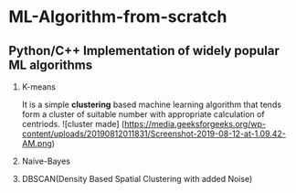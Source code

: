 # ML-Algorithm-from-scratch
## Python/C++ Implementation of widely popular ML algorithms


1. K-means

     It is a simple **clustering** based machine learning algorithm that tends form a cluster of suitable number with appropriate calculation of centriods.
     ![cluster made]  (https://media.geeksforgeeks.org/wp-content/uploads/20190812011831/Screenshot-2019-08-12-at-1.09.42-AM.png)
     
2. Naive-Bayes
3. DBSCAN(Density Based Spatial Clustering with added Noise)

